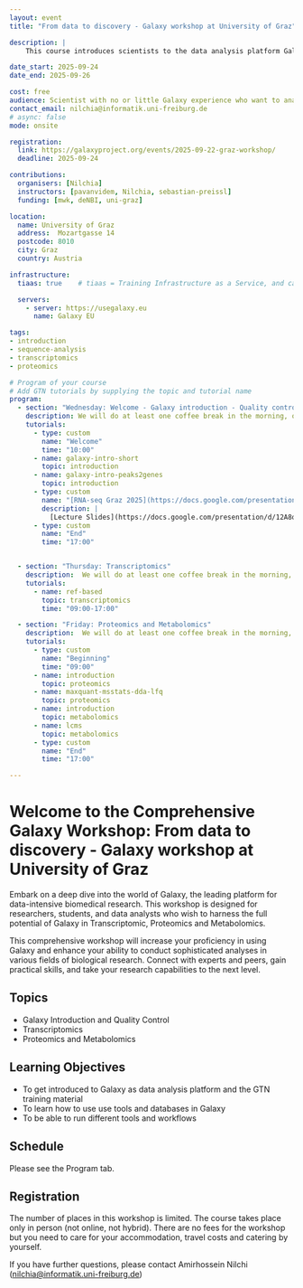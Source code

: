 ```yaml
---
layout: event
title: "From data to discovery - Galaxy workshop at University of Graz"

description: |
    This course introduces scientists to the data analysis platform Galaxy. The course is an intermediate course; there is no requirement of any programming skills.

date_start: 2025-09-24
date_end: 2025-09-26

cost: free
audience: Scientist with no or little Galaxy experience who want to analyse high-throughput data.
contact_email: nilchia@informatik.uni-freiburg.de
# async: false
mode: onsite

registration:
  link: https://galaxyproject.org/events/2025-09-22-graz-workshop/
  deadline: 2025-09-24

contributions:
  organisers: [Nilchia]
  instructors: [pavanvidem, Nilchia, sebastian-preissl]
  funding: [mwk, deNBI, uni-graz]

location:
  name: University of Graz
  address:  Mozartgasse 14
  postcode: 8010
  city: Graz
  country: Austria

infrastructure:
  tiaas: true    # tiaas = Training Infrastructure as a Service, and can be requested (for free) from all major Galaxies

  servers:
    - server: https://usegalaxy.eu
      name: Galaxy EU

tags:
- introduction
- sequence-analysis
- transcriptomics
- proteomics

# Program of your course
# Add GTN tutorials by supplying the topic and tutorial name
program:
  - section: "Wednesday: Welcome - Galaxy introduction - Quality control"
    description: We will do at least one coffee break in the morning, one in the afternoon, and a one-hour lunch break from 12:30 to 13:30.
    tutorials:
      - type: custom
        name: "Welcome"
        time: "10:00"
      - name: galaxy-intro-short
        topic: introduction
      - name: galaxy-intro-peaks2genes
        topic: introduction
      - type: custom
        name: "[RNA-seq Graz 2025](https://docs.google.com/presentation/d/12A8oLXh0dPqdiXVYzqAZCmmBNGoWfmWLS3g4SDSzTXs/edit?slide=id.p#slide=id.p)"
        description: |
          [Lecture Slides](https://docs.google.com/presentation/d/12A8oLXh0dPqdiXVYzqAZCmmBNGoWfmWLS3g4SDSzTXs/edit?slide=id.p#slide=id.p)
      - type: custom
        name: "End"
        time: "17:00"


  - section: "Thursday: Transcriptomics"
    description:  We will do at least one coffee break in the morning, one in the afternoon, and a one-hour lunch break from 12:30 to 13:30.
    tutorials:
      - name: ref-based
        topic: transcriptomics
        time: "09:00-17:00"

  - section: "Friday: Proteomics and Metabolomics"
    description:  We will do at least one coffee break in the morning, one in the afternoon, and a one-hour lunch break from 12:30 to 13:30.
    tutorials:
      - type: custom
        name: "Beginning"
        time: "09:00"
      - name: introduction
        topic: proteomics
      - name: maxquant-msstats-dda-lfq
        topic: proteomics
      - name: introduction
        topic: metabolomics
      - name: lcms
        topic: metabolomics
      - type: custom
        name: "End"
        time: "17:00"

---
```

# Welcome to the Comprehensive Galaxy Workshop: From data to discovery - Galaxy workshop at University of Graz

Embark on a deep dive into the world of Galaxy, the leading platform for data-intensive biomedical research. This workshop is designed for researchers, students, and data analysts who wish to
harness the full potential of Galaxy in Transcriptomic, Proteomics and Metabolomics. 

This comprehensive workshop will increase your proficiency in using Galaxy and enhance your ability to conduct sophisticated analyses in various fields of biological research.
Connect with experts and peers, gain practical skills, and take your research capabilities to the next level.

## Topics

- Galaxy Introduction and Quality Control
- Transcriptomics
- Proteomics and Metabolomics

## Learning Objectives

- To get introduced to Galaxy as data analysis platform and the GTN training material
- To learn how to use use tools and databases in Galaxy
- To be able to run different tools and workflows

## Schedule

Please see the Program tab.

## Registration


The number of places in this workshop is limited. The course takes place only in person (not online, not hybrid). There are no fees for the workshop but you need to care for your accommodation, travel costs and catering by yourself.

If you have further questions, please contact Amirhossein Nilchi ([nilchia@informatik.uni-freiburg.de](mailto:nilchia@informatik.uni-freiburg.de))


